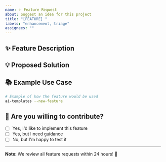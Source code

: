 ```yaml
---
name: ✨ Feature Request
about: Suggest an idea for this project
title: "[FEATURE] "
labels: "enhancement, triage"
assignees: ""
---
```


## ✨ Feature Description

<!-- A clear and concise description of the feature you'd like -->

## 💡 Proposed Solution

<!-- Describe how you envision this feature working -->

## 📚 Example Use Case

```bash
# Example of how the feature would be used
ai-templates --new-feature
```

## 🤝 Are you willing to contribute?

- [ ] Yes, I'd like to implement this feature
- [ ] Yes, but I need guidance
- [ ] No, but I'm happy to test it

---

**Note**: We review all feature requests within 24 hours! 🚀
